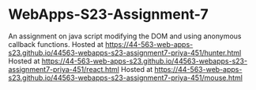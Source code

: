 # WebApps-S23-Assignment-7
An assignment on java script modifying the DOM and using anonymous callback functions.
Hosted at https://44-563-web-apps-s23.github.io/44563-webapps-s23-assignment7-priya-451/hunter.html
Hosted at https://44-563-web-apps-s23.github.io/44563-webapps-s23-assignment7-priya-451/react.html
Hosted at https://44-563-web-apps-s23.github.io/44563-webapps-s23-assignment7-priya-451/mouse.html